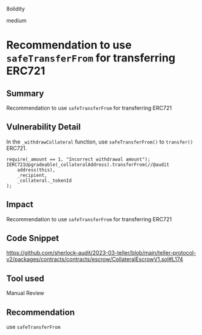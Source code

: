 8olidity

medium

# Recommendation to use `safeTransferFrom` for transferring ERC721

## Summary
Recommendation to use `safeTransferFrom` for transferring ERC721
## Vulnerability Detail
In the `_withdrawCollateral` function, use `safeTransferFrom()` to `transfer()` ERC721.
```solidity
require(_amount == 1, "Incorrect withdrawal amount");
IERC721Upgradeable(_collateralAddress).transferFrom(//@audit 
    address(this),
    _recipient,
    _collateral._tokenId
);
```
## Impact
Recommendation to use `safeTransferFrom` for transferring ERC721
## Code Snippet
https://github.com/sherlock-audit/2023-03-teller/blob/main/teller-protocol-v2/packages/contracts/contracts/escrow/CollateralEscrowV1.sol#L174
## Tool used

Manual Review

## Recommendation
use `safeTransferFrom`